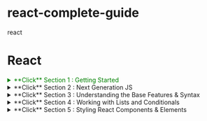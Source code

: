 # react-complete-guide

react

# React

<details>
<summary style="color:green;">**Click** Section 1 : Getting Started</summary>

- react 는 html 이 webpage에서 각 components를 따로 분류해서 사용될 수 있게함. 수정, 다시 사용에 간편

- JSX(jsvascript XML) is expand grammar of JS. It's not necessary for react but to utilise advantage of react, JSX is essential

- react.js 는 JSX를 사용할 수 있게 해주는 라이브러리

- JSX로 쓴것을 reactDOM에 으로 HTML에 rendering하면 babel이 ES언어로 변환해서 화면에 나옴.

- JSX에서 html 문법 바깥쪽에는 ()를 써줘야 함.

- 하나의 component는 가장 처음과 마지막이 div로 묶여져 있어야 함.

- 싱글페이지 : 페이스북(React was created by Jordan Walke, at Facebook) / 멀티페이지 : 다른 url, 다른 페이지로 이동

</details>

<details>
<summary>**Click** Section 2 : Next Generation JS</summary>

- let, const

- Arrow Functions (No more issues with the this keyword)

      	const multiply = number => number * 2; (We can make short like this)

- Exports & Imports (Modules)

      	export default person → import **person** from './person.js'  OR  import prs from './person.js'

      	**I can choose the name person**

      	export const clean = () => {...} → import {clean} from './utility.js'

      	export const baseData = 10; → import {baseData} from './utility.js'

      	**Name is defined by export**

- Classes, Properties and Methods

- Spread(...) : Used to split up array elements OR object properties

Rest(...) : Used to merge a list of function arguments into an array

- Destructuring : Easily extract array elements or object properties and store them in variables.

Array Destructuring, Object Destructuring

- Reference and Primitive Types Refresher

      	const secondPerson = {...person}; 하면 포인터를 참조하는게 아니고 값 자체를 가져오는 것임

</details>

<details>
<summary>**Click** Section 3 : Understanding the Base Features & Syntax</summary>

- To use JSX,

      	import React from "react";

- To use class ... extends Component

      	import {Component} from "react";

- Components are the **core building block of React apps**

When creating components, have choice between **Functional components**, **class-based components**

    const cmp = () => { return <div>some JSX </div> }

    class Cmp extends Component { render () { return <div>some JSX </div>} }

- Understanding the "children" Prop

- Props : Allow you to pass data from a parent (wrapping) component to a child (embedded) component.

- State : While props allow you to pass data down the component tree, state is used to change the component. Changes to state also trigger an UI update.

</details>

<details>
<summary>**Click** Section 4 : Working with Lists and Conditionals</summary>

- If an empty string ("") is used as the separator, the string is split between each character

  deleteCharHandler = (index) => {
  const inputChar = this.state.userInput.split(""); //make string into array
  inputChar.splice(index, 1);
  const updated = inputChar.join("");
  this.setState({ userInput: updated });
  };

</details>

<details>
<summary>**Click** Section 5 : Styling React Components & Elements</summary>

- join(' ') method : ['red','bold'] into "red bold" string

- radium : Radium is popular package for react which allows us to use inline styles with seudo selectors and media queries.

- Inside of styled-components, using normal CSS

- CSS Modules are relatively new concept. With CSS modules, you can write normal CSS code and make sure, that it only applies to a given component.
  It will simply automatically generate unique CSS class names for you. And by importing a JS object and assigning classes from there, you use these dynamically generated, unique names. So the imported JS object simply exposes some properties which hold the generated CSS class names as values.

</details>
